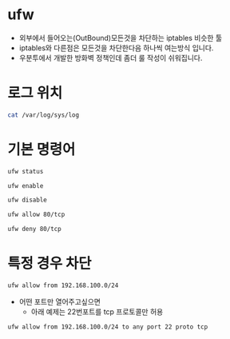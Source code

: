 # ufw
* 외부에서 들어오는(OutBound)모든것을 차단하는 iptables 비슷한 툴
* iptables와 다른점은 모든것을 차단한다음 하나씩 여는방식 입니다.
* 우분투에서 개발한 방화벽 정책인데 좀더 룰 작성이 쉬워집니다.

# 로그 위치
``` bash
cat /var/log/sys/log
```

# 기본 명령어
```bash
ufw status
```

```bash
ufw enable
```
```bash
ufw disable
```

```bash
ufw allow 80/tcp
```
```bash
ufw deny 80/tcp
```

# 특정 경우 차단

```bash
ufw allow from 192.168.100.0/24
```
* 어떤 포트만 열어주고싶으면 
    * 아래 예제는 22번포트를 tcp 프로토콜만 허용
```bash
ufw allow from 192.168.100.0/24 to any port 22 proto tcp
```
